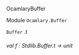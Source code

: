 OcamlaryBuffer

 Module  `` Ocamlary.Buffer `` 


 `` Buffer `` .t

<a id="val-f"></a>
###### val f : Stdlib.Buffer.t -> unit

